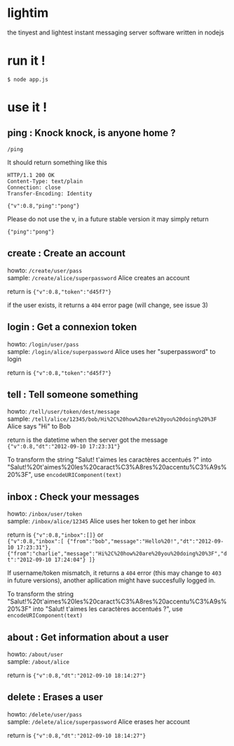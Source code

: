 lightim
=======

the tinyest and lightest instant messaging server software written in nodejs

run it !
=======

```
$ node app.js
```

use it !
=======

ping : Knock knock, is anyone home ?
----------
`/ping`

It should return something like this
```
HTTP/1.1 200 OK
Content-Type: text/plain
Connection: close
Transfer-Encoding: Identity

{"v":0.8,"ping":"pong"}
```

Please do not use the v, in a future stable version it may simply return
```
{"ping":"pong"}
```

create : Create an account
----------
howto: `/create/user/pass`  
sample: `/create/alice/superpassword` Alice creates an account

return is `{"v":0.8,"token":"d45f7"}`

if the user exists, it returns a `404` error page (will change, see issue 3)

login : Get a connexion token
----------
howto: `/login/user/pass`  
sample: `/login/alice/superpassword` Alice uses her "superpassword" to login 


return is `{"v":0.8,"token":"d45f7"}`


tell : Tell someone something
----------
howto: `/tell/user/token/dest/message`  
sample: `/tell/alice/12345/bob/Hi%2C%20how%20are%20you%20doing%20%3F` Alice says "Hi" to Bob

return is the datetime when the server got the message `{"v":0.8,"dt":"2012-09-10 17:23:31"}`


To transform the string "Salut! t'aimes les caractères accentués ?" into "Salut!%20t'aimes%20les%20caract%C3%A8res%20accentu%C3%A9s%20%3F", use `encodeURIComponent(text)`

inbox : Check your messages
----------
howto: `/inbox/user/token`  
sample: `/inbox/alice/12345` Alice uses her token to get her inbox

return is  `{"v":0.8,"inbox":[]}` or  
`{"v":0.8,"inbox":[ {"from":"bob","message":"Hello%20!","dt":"2012-09-10 17:23:31"}, 
{"from":"charlie","message":"Hi%2C%20how%20are%20you%20doing%20%3F","dt":"2012-09-10 17:24:04"} ]}`

If username/token mismatch, it returns a `404` error (this may change to `403` in future versions), another apllication might have succesfully logged in.

To transform the string "Salut!%20t'aimes%20les%20caract%C3%A8res%20accentu%C3%A9s%20%3F" into "Salut! t'aimes les caractères accentués ?", use `encodeURIComponent(text)`


about : Get information about a user
----------
howto: `/about/user`  
sample: `/about/alice`

return is `{"v":0.8,"dt":"2012-09-10 18:14:27"}`

delete : Erases a user
----------
howto: `/delete/user/pass`  
sample: `/delete/alice/superpassword` Alice erases her account

return is `{"v":0.8,"dt":"2012-09-10 18:14:27"}`
